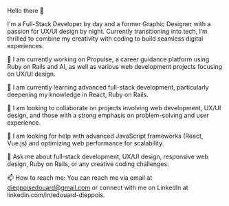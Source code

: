 Hello there 👋

I'm a Full-Stack Developer by day and a former Graphic Designer with a passion for UX/UI design by night.
Currently transitioning into tech, I’m thrilled to combine my creativity with coding to build seamless digital experiences.

🔭 I am currently working on Propulse, a career guidance platform using Ruby on Rails and AI, 
as well as various web development projects focusing on UX/UI design.

🌱 I am currently learning advanced full-stack development, 
particularly deepening my knowledge in React, Ruby on Rails.

👯 I am looking to collaborate on projects involving web development, 
UX/UI design, and those with a strong emphasis on problem-solving and user experience.

🤔 I am looking for help with advanced JavaScript frameworks (React, Vue.js) 
and optimizing web performance for scalability.

💬 Ask me about full-stack development, UX/UI design, responsive web design, Ruby on Rails, 
or any creative coding challenges.

📫 How to reach me: You can reach me via email at dieppoisedouard@gmail.com 
or connect with me on LinkedIn at linkedin.com/in/edouard-dieppois.
